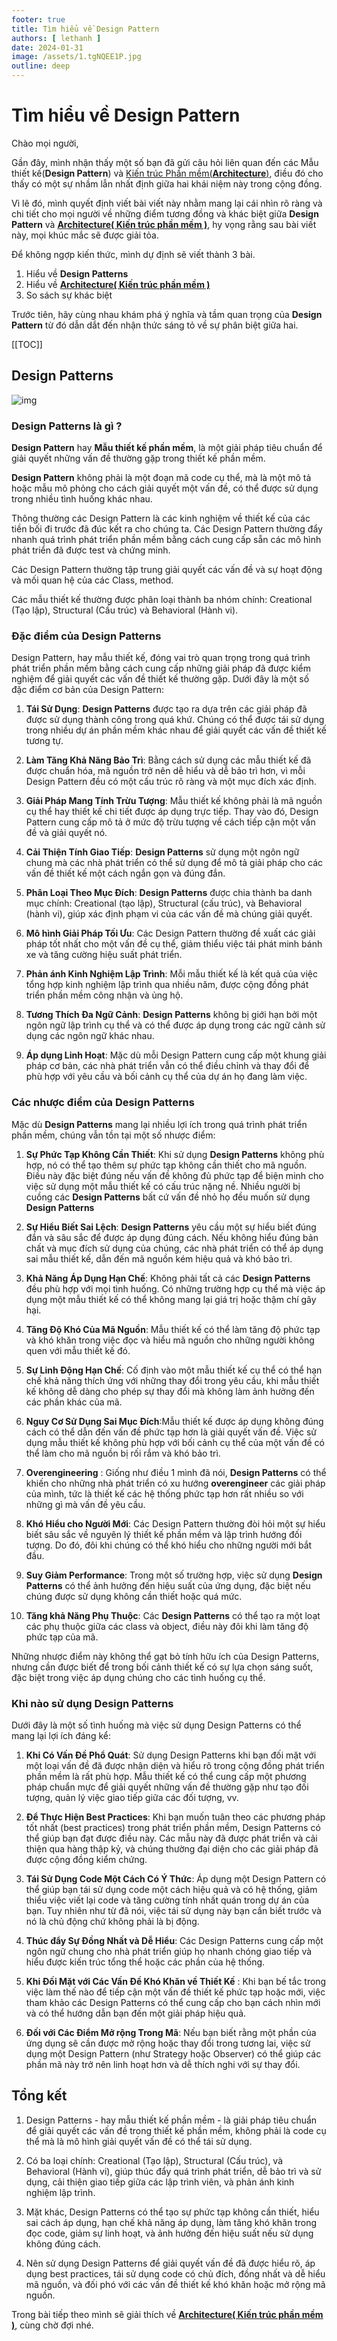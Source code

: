 ```yaml
---
footer: true
title: Tìm hiểu về Design Pattern
authors: [ lethanh ]
date: 2024-01-31
image: /assets/1.tgNQEE1P.jpg
outline: deep
---
```

# Tìm hiểu về Design Pattern
Chào mọi người,

Gần đây, mình nhận thấy một số bạn đã gửi câu hỏi liên quan đến các Mẫu thiết kế(**Design Pattern**) và [Kiến trúc Phần mềm(**Architecture**)](2024-02-01-tim-hieu-ve-architecture.md), điều đó cho thấy có một sự nhầm lẫn nhất định giữa hai khái niệm này trong cộng đồng. 

Vì lẽ đó, mình quyết định viết bài viết này nhằm mang lại cái nhìn rõ ràng và chi tiết cho mọi người về những điểm tương đồng và khác biệt giữa **Design Pattern** và [**Architecture( Kiến trúc phần mềm )**](2024-02-01-tim-hieu-ve-architecture.md), hy vọng rằng sau bài viết này, mọi khúc mắc sẽ được giải tỏa.
<br/>

Để không ngợp kiến thức, mình dự định sẽ viết thành 3 bài.
1. Hiểu về **Design Patterns**
2. Hiểu về [**Architecture( Kiến trúc phần mềm )**](2024-02-01-tim-hieu-ve-architecture.md)
2. So sách sự khác biệt

Trước tiên, hãy cùng nhau khám phá ý nghĩa và tầm quan trọng của **Design Pattern** từ đó dẫn dắt đến nhận thức sáng tỏ về sự phân biệt giữa hai.

[[TOC]]


## Design Patterns
![img](images/2024-01-31-tim-hieu-ve-design-pattern/1.jpg)

### **Design Patterns** là gì ?

**Design Pattern** hay **Mẫu thiết kế phần mềm**, là một giải pháp tiêu chuẩn để giải quyết những vấn đề thường gặp trong thiết kế phần mềm.

**Design Pattern** không phải là một đoạn mã code cụ thể, mà là một mô tả hoặc mẫu mô phỏng cho cách giải quyết một vấn đề, có thể được sử dụng trong nhiều tình huống khác nhau.

Thông thường các Design Pattern là các kinh nghiệm về thiết kế của các tiền bối đi trước đã đúc kết ra cho chúng ta.
Các Design Pattern thường đẩy nhanh quá trình phát triển phần mềm bằng cách cung cấp sẵn các mô hình phát triển đã được test và chứng minh.

Các Design Pattern thường tập trung giải quyết các vấn đề và sự hoạt động và mối quan hệ của các Class, method.

Các mẫu thiết kế thường được phân loại thành ba nhóm chính: Creational (Tạo lập), Structural (Cấu trúc) và Behavioral (Hành vi).

### Đặc điểm của Design Patterns

Design Pattern, hay mẫu thiết kế, đóng vai trò quan trọng trong quá trình phát triển phần mềm bằng cách cung cấp những giải pháp đã được kiểm nghiệm để giải quyết các vấn đề thiết kế thường gặp. Dưới đây là một số đặc điểm cơ bản của Design Pattern:

1. **Tái Sử Dụng**: **Design Patterns** được tạo ra dựa trên các giải pháp đã được sử dụng thành công trong quá khứ. Chúng có thể được tái sử dụng trong nhiều dự án phần mềm khác nhau để giải quyết các vấn đề thiết kế tương tự.

2. **Làm Tăng Khả Năng Bảo Trì**: Bằng cách sử dụng các mẫu thiết kế đã được chuẩn hóa, mã nguồn trở nên dễ hiểu và dễ bảo trì hơn, vì mỗi Design Pattern đều có một cấu trúc rõ ràng và một mục đích xác định.

3. **Giải Pháp Mang Tính Trừu Tượng**: Mẫu thiết kế không phải là mã nguồn cụ thể hay thiết kế chi tiết được áp dụng trực tiếp. Thay vào đó, Design Pattern cung cấp mô tả ở mức độ trừu tượng về cách tiếp cận một vấn đề và giải quyết nó.

4. **Cải Thiện Tính Giao Tiếp**: **Design Patterns** sử dụng một ngôn ngữ chung mà các nhà phát triển có thể sử dụng để mô tả giải pháp cho các vấn đề thiết kế một cách ngắn gọn và đúng đắn.

5. **Phân Loại Theo Mục Đích**: **Design Patterns** được chia thành ba danh mục chính: Creational (tạo lập), Structural (cấu trúc), và Behavioral (hành vi), giúp xác định phạm vi của các vấn đề mà chúng giải quyết.

6. **Mô hình Giải Pháp Tối Ưu**: Các Design Pattern thường đề xuất các giải pháp tốt nhất cho một vấn đề cụ thể, giảm thiểu việc tái phát minh bánh xe và tăng cường hiệu suất phát triển.

7. **Phản ánh Kinh Nghiệm Lập Trình**: Mỗi mẫu thiết kế là kết quả của việc tổng hợp kinh nghiệm lập trình qua nhiều năm, được cộng đồng phát triển phần mềm công nhận và ủng hộ.

8. **Tương Thích Đa Ngữ Cảnh**: **Design Patterns** không bị giới hạn bởi một ngôn ngữ lập trình cụ thể và có thể được áp dụng trong các ngữ cảnh sử dụng các ngôn ngữ khác nhau.

9. **Áp dụng Linh Hoạt**: Mặc dù mỗi Design Pattern cung cấp một khung giải pháp cơ bản, các nhà phát triển vẫn có thể điều chỉnh và thay đổi để phù hợp với yêu cầu và bối cảnh cụ thể của dự án họ đang làm việc.

### Các nhược điểm của Design Patterns

Mặc dù **Design Patterns** mang lại nhiều lợi ích trong quá trình phát triển phần mềm, chúng vẫn tồn tại một số nhược điểm:

1. **Sự Phức Tạp Không Cần Thiết**: Khi sử dụng **Design Patterns** không phù hợp, nó có thể tạo thêm sự phức tạp không cần thiết cho mã nguồn. Điều này đặc biệt đúng nếu vấn đề không đủ phức tạp để biện minh cho việc sử dụng một mẫu thiết kế có cấu trúc nặng nề. Nhiều người bị cuồng các **Design Patterns** bất cứ vấn đề nhỏ họ đều muốn sử dụng **Design Patterns**

2. **Sự Hiểu Biết Sai Lệch**: **Design Patterns** yêu cầu một sự hiểu biết đúng đắn và sâu sắc để được áp dụng đúng cách. Nếu không hiểu đúng bản chất và mục đích sử dụng của chúng, các nhà phát triển có thể áp dụng sai mẫu thiết kế, dẫn đến mã nguồn kém hiệu quả và khó bảo trì.

3. **Khả Năng Áp Dụng Hạn Chế**: Không phải tất cả các **Design Patterns** đều phù hợp với mọi tình huống. Có những trường hợp cụ thể mà việc áp dụng một mẫu thiết kế có thể không mang lại giá trị hoặc thậm chí gây hại.

4. **Tăng Độ Khó Của Mã Nguồn**: Mẫu thiết kế có thể làm tăng độ phức tạp và khó khăn trong việc đọc và hiểu mã nguồn cho những người không quen với mẫu thiết kế đó.

5. **Sự Linh Động Hạn Chế**: Cố định vào một mẫu thiết kế cụ thể có thể hạn chế khả năng thích ứng với những thay đổi trong yêu cầu, khi mẫu thiết kế không dễ dàng cho phép sự thay đổi mà không làm ảnh hưởng đến các phần khác của mã.

6. **Nguy Cơ Sử Dụng Sai Mục Đích**:Mẫu thiết kế được áp dụng không đúng cách có thể dẫn đến vấn đề phức tạp hơn là giải quyết vấn đề. Việc sử dụng mẫu thiết kế không phù hợp với bối cảnh cụ thể của một vấn đề có thể làm cho mã nguồn bị rối rắm và khó bảo trì.

7. **Overengineering** : Giống như điều 1 mình đã nói, **Design Patterns** có thể khiến cho những nhà phát triển có xu hướng **overengineer** các giải pháp của mình, tức là thiết kế các hệ thống phức tạp hơn rất nhiều so với những gì mà vấn đề yêu cầu.

8. **Khó Hiểu cho Người Mới**: Các Design Pattern thường đòi hỏi một sự hiểu biết sâu sắc về nguyên lý thiết kế phần mềm và lập trình hướng đối tượng. Do đó, đôi khi chúng có thể khó hiểu cho những người mới bắt đầu.

9. **Suy Giảm Performance**: Trong một số trường hợp, việc sử dụng **Design Patterns** có thể ảnh hưởng đến hiệu suất của ứng dụng, đặc biệt nếu chúng được sử dụng không cần thiết hoặc quá mức.

10. **Tăng khả Năng Phụ Thuộc**: Các **Design Patterns** có thể tạo ra một loạt các phụ thuộc giữa các class và object, điều này đôi khi làm tăng độ phức tạp của mã.

Những nhược điểm này không thể gạt bỏ tính hữu ích của Design Patterns, nhưng cần được biết để trong bối cảnh thiết kế có sự lựa chọn sáng suốt, đặc biệt trong việc áp dụng chúng cho các tình huống cụ thể.

### Khi nào sử dụng Design Patterns

Dưới đây là một số tình huống mà việc sử dụng Design Patterns có thể mang lại lợi ích đáng kể:

1. **Khi Có Vấn Đề Phổ Quát**:  Sử dụng Design Patterns khi bạn đối mặt với một loại vấn đề đã được nhận diện và hiểu rõ trong cộng đồng phát triển phần mềm là rất phù hợp. Mẫu thiết kế có thể cung cấp một phương pháp chuẩn mực để giải quyết những vấn đề thường gặp như tạo đối tượng, quản lý việc giao tiếp giữa các đối tượng, vv.

2. **Để Thực Hiện Best Practices**: Khi bạn muốn tuân theo các phương pháp tốt nhất (best practices) trong phát triển phần mềm, Design Patterns có thể giúp bạn đạt được điều này. Các mẫu này đã được phát triển và cải thiện qua hàng thập kỷ, và chúng thường đại diện cho các giải pháp đã được cộng đồng kiểm chứng.

3. **Tái Sử Dụng Code Một Cách Có Ý Thức**: Áp dụng một Design Pattern có thể giúp bạn tái sử dụng code một cách hiệu quả và có hệ thống, giảm thiểu việc viết lại code và tăng cường tính nhất quán trong dự án của bạn. Tuy nhiên như từ đã nói, việc tái sử dụng này bạn cần biết trước và nó là chủ động chứ không phải là bị động.

4. **Thúc đẩy Sự Đồng Nhất và Dễ Hiểu**:  Các Design Patterns cung cấp một ngôn ngữ chung cho nhà phát triển giúp họ nhanh chóng giao tiếp và hiểu được kiến trúc tổng thể hoặc các phần của hệ thống.

5. **Khi Đối Mặt với Các Vấn Đề Khó Khăn về Thiết Kế** : Khi bạn bế tắc trong việc làm thế nào để tiếp cận một vấn đề thiết kế phức tạp hoặc mới, việc tham khảo các Design Patterns có thể cung cấp cho bạn cách nhìn mới và có thể hướng dẫn bạn đến một giải pháp hiệu quả.

6. **Đối với Các Điểm Mở rộng Trong Mã**: Nếu bạn biết rằng một phần của ứng dụng sẽ cần được mở rộng hoặc thay đổi trong tương lai, việc sử dụng một Design Pattern (như Strategy hoặc Observer) có thể giúp các phần mã này trở nên linh hoạt hơn và dễ thích nghi với sự thay đổi.

## Tổng kết

1. Design Patterns - hay mẫu thiết kế phần mềm - là giải pháp tiêu chuẩn để giải quyết các vấn đề trong thiết kế phần mềm, không phải là code cụ thể mà là mô hình giải quyết vấn đề có thể tái sử dụng.

2. Có ba loại chính: Creational (Tạo lập), Structural (Cấu trúc), và Behavioral (Hành vi), giúp thúc đẩy quá trình phát triển, dễ bảo trì và sử dụng, cải thiện giao tiếp giữa các lập trình viên, và phản ánh kinh nghiệm lập trình.

3. Mặt khác, Design Patterns có thể tạo sự phức tạp không cần thiết, hiểu sai cách áp dụng, hạn chế khả năng áp dụng, làm tăng khó khăn trong đọc code, giảm sự linh hoạt, và ảnh hưởng đến hiệu suất nếu sử dụng không đúng cách.

4. Nên sử dụng Design Patterns để giải quyết vấn đề đã được hiểu rõ, áp dụng best practices, tái sử dụng code có chủ đích, đồng nhất và dễ hiểu mã nguồn, và đối phó với các vấn đề thiết kế khó khăn hoặc mở rộng mã nguồn.

Trong bài tiếp theo mình sẽ giải thích về [**Architecture( Kiến trúc phần mềm )**](2024-02-01-tim-hieu-ve-architecture.md), cùng chờ đợi nhé.
